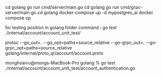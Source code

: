 cd golang
go run cmd/server/main.go
cd golang
go run cmd/grpc-server/main.go
cd golang
docker-compose up -d mypostgres_ai
docker compose up

for testing position in golang folder command : go test ./internal/account/account_unit_test/

protoc --go_out=. --go_opt=paths=source_relative --go-grpc_out=. --go-grpc_opt=paths=source_relative golang/internal/proto_qr/account/account.proto

monghoaivu@mongs-MacBook-Pro golang % go test ./internal/account/account_unit_test/account_authentication.go
